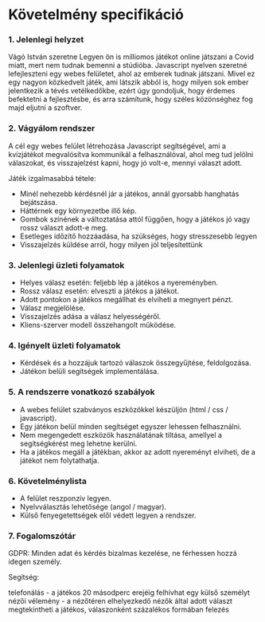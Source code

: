 # Követelmény specifikáció

### 1. Jelenlegi helyzet

Vágó István szeretne Legyen ön is milliomos játékot online játszani a Covid miatt, mert nem tudnak bemenni a stúdióba.
Javascript nyelven szeretné lefejleszteni egy webes felületet, ahol az emberek tudnak játszani.
Mivel ez egy nagyon közkedvelt játék, ami látszik abból is, hogy milyen sok ember jelentkezik a tévés vetélkedőkbe, ezért úgy gondoljuk, hogy érdemes befektetni a fejlesztésbe, és arra számítunk, hogy széles közönséghez fog majd eljutni a szoftver.


### 2. Vágyálom rendszer

A cél egy webes felület létrehozása Javascript segítségével, ami a kvízjátékot megvalósítva kommunikál a felhasználóval, 
ahol meg tud jelölni válaszokat, és visszajelzést kapni, hogy jó volt-e, mennyi választ adott.

Játék izgalmasabbá tétele: 
- Minél nehezebb kérdésnél jár a játékos, annál gyorsabb hanghatás bejátszása.
- Háttérnek egy környezetbe illő kép.
- Gombok színének a változtatása attól függően, hogy a játékos jó vagy rossz választ adott-e meg. 
- Esetleges időzítő hozzáadása, ha szükséges, hogy stresszesebb legyen
- Visszajelzés küldése arról, hogy milyen jól teljesítettünk

### 3. Jelenlegi üzleti folyamatok

- Helyes válasz esetén: feljebb lép a játékos a nyereményben.
- Rossz válasz esetén: elveszti a játékos a játékot.
- Adott pontokon a játékos megállhat és elviheti a megnyert pénzt.
- Válasz megjelölése.
- Visszajelzés adása a válasz helyességéről.
- Kliens-szerver modell összehangolt működése.

### 4. Igényelt üzleti folyamatok

- Kérdések és a hozzájuk tartozó válaszok összegyűjtése, feldolgozása.
- Játékon belüli segítségek implementálása.


### 5. A rendszerre vonatkozó szabályok

- A webes felület szabványos eszközökkel készüljön (html / css / javascript).
- Egy játékon belül minden segítséget egyszer lehessen felhasználni.
- Nem megengedett eszközök használatának tiltása, amellyel a segítségkérést meg lehetne kerülni.
- Ha a játékos megáll a játékban, akkor az adott nyereményt elviheti, de a játékot nem folytathatja.


### 6. Követelménylista

- A felület reszponzív legyen.
- Nyelvválasztás lehetősége (angol / magyar).
- Külső fenyegetettségek elől védett legyen a rendszer.


### 7. Fogalomszótár

GDPR: Minden adat és kérdés bizalmas kezelése, ne férhessen hozzá idegen személy.

Segítség:

telefonálás - a játékos 20 másodperc erejéig felhívhat egy külső személyt
nézői vélemény - a nézőtéren elhelyezkedő nézők által adott választ megtekintheti a játékos, válaszonként százalékos formában felezés
